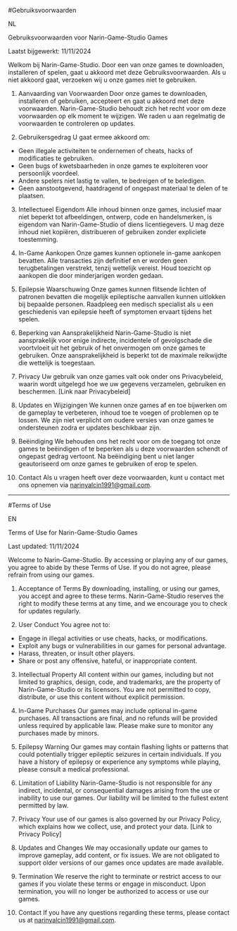 #Gebruiksvoorwaarden

NL

Gebruiksvoorwaarden voor Narin-Game-Studio Games

Laatst bijgewerkt: 11/11/2024

Welkom bij Narin-Game-Studio. Door een van onze games te downloaden, installeren of spelen, gaat u akkoord met deze Gebruiksvoorwaarden. Als u niet akkoord gaat, verzoeken wij u onze games niet te gebruiken.

1. Aanvaarding van Voorwaarden
Door onze games te downloaden, installeren of gebruiken, accepteert en gaat u akkoord met deze voorwaarden. Narin-Game-Studio behoudt zich het recht voor om deze voorwaarden op elk moment te wijzigen. We raden u aan regelmatig de voorwaarden te controleren op updates.


2. Gebruikersgedrag
U gaat ermee akkoord om:
  - Geen illegale activiteiten te ondernemen of cheats, hacks of modificaties te gebruiken.
  - Geen bugs of kwetsbaarheden in onze games te exploiteren voor persoonlijk voordeel.
  - Andere spelers niet lastig te vallen, te bedreigen of te beledigen.
  - Geen aanstootgevend, haatdragend of ongepast materiaal te delen of te plaatsen.


3. Intellectueel Eigendom
Alle inhoud binnen onze games, inclusief maar niet beperkt tot afbeeldingen, ontwerp, code en handelsmerken, is eigendom van Narin-Game-Studio of diens licentiegevers. U mag deze inhoud niet kopiëren, distribueren of gebruiken zonder expliciete toestemming.


4. In-Game Aankopen
Onze games kunnen optionele in-game aankopen bevatten. Alle transacties zijn definitief en er worden geen terugbetalingen verstrekt, tenzij wettelijk vereist. Houd toezicht op aankopen die door minderjarigen worden gedaan.

5. Epilepsie Waarschuwing
Onze games kunnen flitsende lichten of patronen bevatten die mogelijk epileptische aanvallen kunnen uitlokken bij bepaalde personen. Raadpleeg een medisch specialist als u een geschiedenis van epilepsie heeft of symptomen ervaart tijdens het spelen.


6. Beperking van Aansprakelijkheid
Narin-Game-Studio is niet aansprakelijk voor enige indirecte, incidentele of gevolgschade die voortvloeit uit het gebruik of het onvermogen om onze games te gebruiken. Onze aansprakelijkheid is beperkt tot de maximale reikwijdte die wettelijk is toegestaan.


7. Privacy
Uw gebruik van onze games valt ook onder ons Privacybeleid, waarin wordt uitgelegd hoe we uw gegevens verzamelen, gebruiken en beschermen. [Link naar Privacybeleid]


8. Updates en Wijzigingen
We kunnen onze games af en toe bijwerken om de gameplay te verbeteren, inhoud toe te voegen of problemen op te lossen. We zijn niet verplicht om oudere versies van onze games te ondersteunen zodra er updates beschikbaar zijn.


9. Beëindiging
We behouden ons het recht voor om de toegang tot onze games te beëindigen of te beperken als u deze voorwaarden schendt of ongepast gedrag vertoont. Na beëindiging bent u niet langer geautoriseerd om onze games te gebruiken of erop te spelen.


10. Contact
Als u vragen heeft over deze voorwaarden, kunt u contact met ons opnemen via narinyalcin1991@gmail.com.

________________________________________________________________________________________________________________________

#Terms of Use

EN

Terms of Use for Narin-Game-Studio Games

Last updated: 11/11/2024

Welcome to Narin-Game-Studio. By accessing or playing any of our games, you agree to abide by these Terms of Use. If you do not agree, please refrain from using our games.

1. Acceptance of Terms
By downloading, installing, or using our games, you accept and agree to these terms. Narin-Game-Studio reserves the right to modify these terms at any time, and we encourage you to check for updates regularly.

2. User Conduct
You agree not to:
  - Engage in illegal activities or use cheats, hacks, or modifications.
  - Exploit any bugs or vulnerabilities in our games for personal advantage.
  - Harass, threaten, or insult other players.
  - Share or post any offensive, hateful, or inappropriate content.


3. Intellectual Property
All content within our games, including but not limited to graphics, design, code, and trademarks, are the property of Narin-Game-Studio or its licensors. You are not permitted to copy, distribute, or use this content without explicit permission.


4. In-Game Purchases
Our games may include optional in-game purchases. All transactions are final, and no refunds will be provided unless required by applicable law. Please make sure to monitor any purchases made by minors.


5. Epilepsy Warning
Our games may contain flashing lights or patterns that could potentially trigger epileptic seizures in certain individuals. If you have a history of epilepsy or experience any symptoms while playing, please consult a medical professional.


6. Limitation of Liability
Narin-Game-Studio is not responsible for any indirect, incidental, or consequential damages arising from the use or inability to use our games. Our liability will be limited to the fullest extent permitted by law.


7. Privacy
Your use of our games is also governed by our Privacy Policy, which explains how we collect, use, and protect your data. [Link to Privacy Policy]


8. Updates and Changes
We may occasionally update our games to improve gameplay, add content, or fix issues. We are not obligated to support older versions of our games once updates are made available.


9. Termination
We reserve the right to terminate or restrict access to our games if you violate these terms or engage in misconduct. Upon termination, you will no longer be authorized to access or use our games.

10. Contact
If you have any questions regarding these terms, please contact us at narinyalcin1991@gmail.com.
